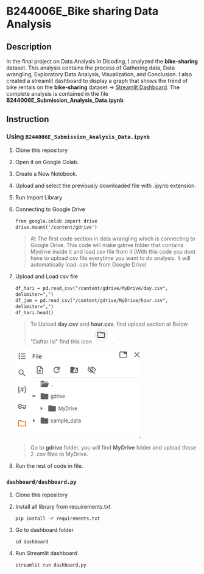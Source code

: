 # B244006E_Bike sharing Data Analysis

## Description
In the final project on Data Analysis in Dicoding, I analyzed the **bike-sharing** dataset. This analysis contains the process of Gathering data, Data wrangling, Exploratory Data Analysis, Visualization, and Conclusion. 
I also created a streamlit dashboard to display a graph that shows the trend of bike rentals on the **bike-sharing** dataset -> [ Streamlit Dashboard](https://dashboardpy-b244006ebian.streamlit.app/). 
The complete analysis is contained in the file **B244006E_Submission_Analysis_Data.ipynb**

## Instruction

### Using `B244006E_Submission_Analysis_Data.ipynb`
1. Clone this repository
2. Open it on Google Colab.
3. Create a New Notebook.
4. Upload and select the previously downloaded file with .ipynb extension.
5. Run Import Library 
6. Connecting to Google Drive
   
    ```
    from google.colab import drive
    drive.mount('/content/gdrive')
    ```
    > At The first code section in data wrangling which is connecting to Google Drive. This code will make gdrive folder that contains Mydrive inside it and load csv file from it (With this code you dont have to upload csv file everytime you want to do analysis. It will automatically load .csv file from Google Drive)
   
7. Upload and Load csv file
   ```
   df_hari = pd.read_csv("/content/gdrive/MyDrive/day.csv", delimiter=",")
   df_jam = pd.read_csv("/content/gdrive/MyDrive/hour.csv", delimiter=",")
   df_hari.head()
   ```
   > To Upload **day.csv** and **hour.csv**, find upload section at Below "Daftar Isi" find this icon ![alt text](https://github.com/galahad20/B244006E_analisis_data/blob/main/picture/file_logo.png?raw=true).

  
   >
   ![alt text](https://github.com/galahad20/B244006E_analisis_data/blob/main/picture/drive_pict.png?raw=true).

   > Go to **gdrive** folder, you will find **MyDrive** folder and upload those 2 .csv files to MyDrive.

10. Run the rest of code in file.

### `dashboard/dashboard.py`
1. Clone this repository

2. Install all library from requirements.txt

   ```
   pip install -r requirements.txt
   ```

3. Go to dashboard folder

   ```
   cd dashboard
   ```

4. Run Streamlit dashboard

   ```
   streamlit run dashboard.py
   ```
